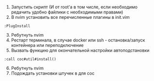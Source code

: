 1. Запустить скрипт (И от root'a в том числе, если необходимо редачить удобно файлики с необходимыми правами)
2. В nvim установить все перечисленные плагины в init.vim
```vim
:PlugInstall
```
3. Ребутнуть nvim
4. Рестарт терминала, в случае docker или ssh - остановка/запуск контейнера или переподключение
5. Вызвать функцию для окончательной настройки автоподстановки
```vim
:call coc#util#install()
```
6. Ребутнуть nvim
7. Подождать установки штучек в для coc
